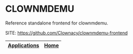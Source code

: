 # CLOWNMDEMU

 Reference standalone frontend for clownmdemu.

 SITE: https://github.com/Clownacy/clownmdemu-frontend

 | [Applications](https://portable-linux-apps.github.io/apps.html) | [Home](https://portable-linux-apps.github.io)
 | --- | --- |

